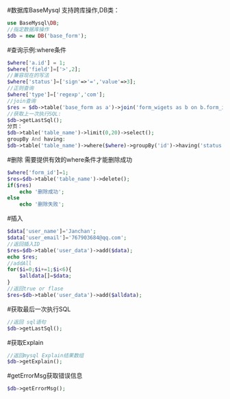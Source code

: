 #数据库BaseMysql 支持跨库操作,DB类：
```php
use BaseMysql\DB;
//指定数据库操作
$db = new DB('base_form');
```
#查询示例:where条件
```php
$where['a.id'] = 1;
$where['field']=['>',2];
//兼容现在的写法
$where['status']=['sign'=>'=','value'=>3];
//正则查询
$where['type']=['regexp','com'];
//join查询
$res = $db->table('base_form as a')->join('form_wigets as b on b.form_id=a.id', 'left')->where($where)->select();
//获取上一次执行SQL:
$db->getLastSql();
分页：
$db->table('table_name')->limit(0,20)->select();
groupBy And having:
$db->table('table_name')->where($where)->groupBy('id')->having('status > 2')->select();
```
#删除
需要提供有效的where条件才能删除成功
```php
$where['form_id']=1;
$res=$db->table('table_name')->delete();
if($res)
    echo '删除成功';
else
    echo '删除失败';
```
#插入
```php
$data['user_name']='Janchan';
$data['user_email']='767903684@qq.com';
//返回插入ID
$res=$db->table('user_data')->add($data);
echo $res;
//addAll
for($i=0;$i+=1;$i<6){
    $alldata[]=$data;
}
//返回true or flase
$res=$db->table('user_data')->add($alldata);
```
#获取最后一次执行SQL
```php
//返回 sql语句
$db->getLastSql();
```
#获取Explain
```php
//返回mysql Explain结果数组
$db->getExplain();
```
#getErrorMsg获取错误信息
```php
$db->getErrorMsg();
```